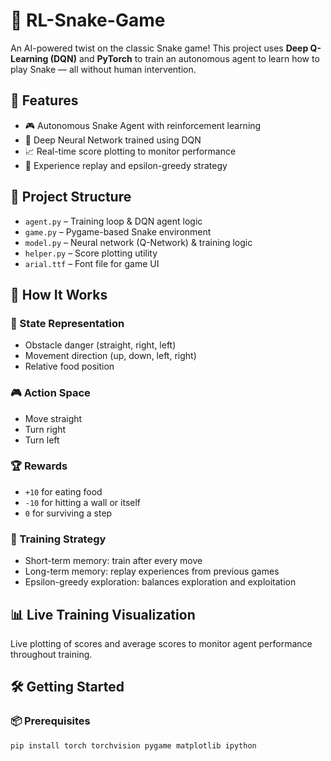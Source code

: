 # 🐍 RL-Snake-Game

An AI-powered twist on the classic Snake game! This project uses **Deep Q-Learning (DQN)** and **PyTorch** to train an autonomous agent to learn how to play Snake — all without human intervention.

## 🚀 Features

- 🎮 Autonomous Snake Agent with reinforcement learning  
- 🧠 Deep Neural Network trained using DQN  
- 📈 Real-time score plotting to monitor performance  
- 🔁 Experience replay and epsilon-greedy strategy  

## 📂 Project Structure

- `agent.py` – Training loop & DQN agent logic  
- `game.py` – Pygame-based Snake environment  
- `model.py` – Neural network (Q-Network) & training logic  
- `helper.py` – Score plotting utility  
- `arial.ttf` – Font file for game UI  

## 🧠 How It Works

### 🧾 State Representation
- Obstacle danger (straight, right, left)  
- Movement direction (up, down, left, right)  
- Relative food position  

### 🎮 Action Space
- Move straight  
- Turn right  
- Turn left  

### 🏆 Rewards
- `+10` for eating food  
- `-10` for hitting a wall or itself  
- `0` for surviving a step  

### 🧪 Training Strategy
- Short-term memory: train after every move  
- Long-term memory: replay experiences from previous games  
- Epsilon-greedy exploration: balances exploration and exploitation  

## 📊 Live Training Visualization
Live plotting of scores and average scores to monitor agent performance throughout training.


## 🛠️ Getting Started

### 📦 Prerequisites
```bash
pip install torch torchvision pygame matplotlib ipython
